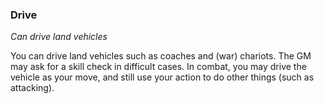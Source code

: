 
### Drive

_Can drive land vehicles_

You can drive land vehicles such as coaches and (war) chariots. The GM may ask for a skill check in difficult cases. In combat, you may drive the vehicle as your move, and still use your action to do other things (such as attacking).
